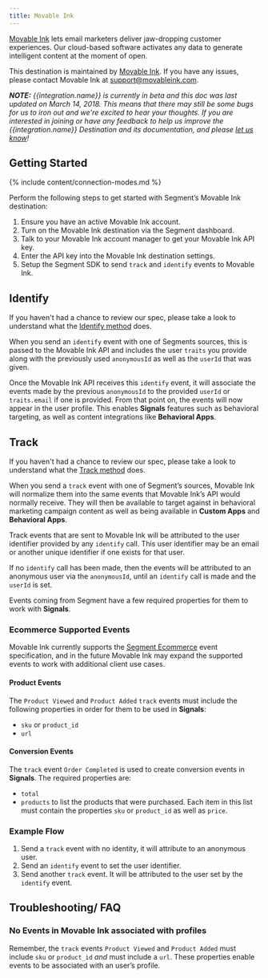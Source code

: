 ```yaml
---
title: Movable Ink
---
```


[Movable Ink](https://movableink.com/) lets email marketers deliver jaw-dropping customer experiences. Our cloud-based software activates any data to generate intelligent content at the moment of open.

This destination is maintained by [Movable Ink](https://movableink.com/). If you have any issues, please contact Movable Ink at support@movableink.com.

_**NOTE:** {{integration.name}} is currently in beta and this doc was last updated on March 14, 2018. This means that there may still be some bugs for us to iron out and we're excited to hear your thoughts. If you are interested in joining or have any feedback to help us improve the {{integration.name}} Destination and its documentation, and please [let us know](https://segment.com/help/contact)!_

## Getting Started

{% include content/connection-modes.md %}

Perform the following steps to get started with Segment’s Movable Ink destination:
1. Ensure you have an active Movable Ink account.
2. Turn on the Movable Ink destination via the Segment dashboard.
3. Talk to your Movable Ink account manager to get your Movable Ink API key.
4. Enter the API key into the Movable Ink destination settings.
5. Setup the Segment SDK to send `track` and `identify` events to Movable Ink.


## Identify
If you haven't had a chance to review our spec, please take a look to understand what the [Identify method](https://segment.com/docs/spec/identify/) does.

When you send an `identify` event with one of Segments sources, this is passed to the Movable Ink API and includes the user `traits` you provide along with the previously used `anonymousId` as well as the `userId` that was given.

Once the Movable Ink API receives this `identify` event, it will associate the events made by the previous `anonymousId` to the provided `userId` or `traits.email` if one is provided. From that point on, the events will now appear in the user profile. This enables **Signals** features such as behavioral targeting, as well as content integrations like **Behavioral Apps**.

## Track
If you haven't had a chance to review our spec, please take a look to understand what the [Track method](https://segment.com/docs/spec/track/) does.

When you send a `track` event with one of Segment’s sources, Movable Ink will normalize them into the same events that Movable Ink’s API would normally receive. They will then be available to target against in behavioral marketing campaign content as well as being available in **Custom Apps** and **Behavioral Apps**.

Track events that are sent to Movable Ink will be attributed to the user identifier provided by any `identify` call. This user identifier may be an email or another unique identifier if one exists for that user.

If no `identify` call has been made, then the events will be attributed to an anonymous user via the `anonymousId`, until an `identify` call is made and the `userId` is set.

Events coming from Segment have a few required properties for them to work with **Signals**.

### Ecommerce Supported Events
Movable Ink currently supports the [Segment Ecommerce](https://segment.com/docs/spec/ecommerce/v2/) event specification, and in the future Movable Ink may expand the supported events to work with additional client use cases.

#### Product Events
The `Product Viewed` and `Product Added` `track` events must include the following properties in order for them to be used in **Signals**:

* `sku` or `product_id`
* `url`

#### Conversion Events
The `track` event `Order Completed` is used to create conversion events in **Signals**. The required properties are:

* `total`
* `products` to list the products that were purchased. Each item in this list must contain the properties `sku` or `product_id` as well as `price`.

### Example Flow
1. Send a `track` event with no identity, it will attribute to an anonymous user.
2. Send an `identify` event to set the user identifier.
3. Send another `track` event. It will be attributed to the user set by the `identify` event.

## Troubleshooting/ FAQ

### No Events in Movable Ink associated with profiles
Remember, the `track` events `Product Viewed` and `Product Added` must include `sku` or `product_id` _and_ must include a `url`. These properties enable events to be associated with an user’s profile.
